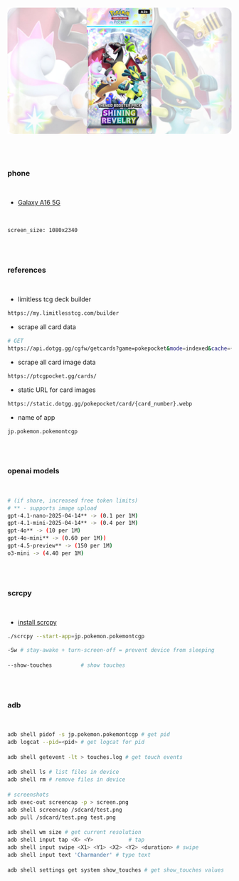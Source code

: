 <h3 align="center">
    <a href="https://tcgpocket.pokemon.com/en-us/" target="_blank">
        <img src="./images/header.png"/>
    </a>
</h3>

<br>
<br>

### phone

<br>

* [Galaxy A16 5G](https://www.telcel.com/tienda/producto/telefonos-y-smartphones/galaxy-a16-gris-128gb/71001512)

<br>

```bash
screen_size: 1080x2340
```

<br>
<br>

### references

<br>

* limitless tcg deck builder

```bash
https://my.limitlesstcg.com/builder
```

* scrape all card data

```bash
# GET
https://api.dotgg.gg/cgfw/getcards?game=pokepocket&mode=indexed&cache={cache_idx}
```

* scrape all card image data

```bash
https://ptcgpocket.gg/cards/
```

* static URL for card images

```bash
https://static.dotgg.gg/pokepocket/card/{card_number}.webp
```

* name of app

```bash
jp.pokemon.pokemontcgp
```

<br>
<br>

### openai models

<br>

```bash
# (if share, increased free token limits)
# ** - supports image upload
gpt-4.1-nano-2025-04-14** -> (0.1 per 1M)
gpt-4.1-mini-2025-04-14** -> (0.4 per 1M)
gpt-4o** -> (10 per 1M)
gpt-4o-mini** -> (0.60 per 1M))
gpt-4.5-preview** -> (150 per 1M)
o3-mini -> (4.40 per 1M)
```

<br>
<br>

### scrcpy

<br>

* [install scrcpy](https://github.com/Genymobile/scrcpy/blob/master/doc/linux.md)

```bash
./scrcpy --start-app=jp.pokemon.pokemontcgp
```

```bash
-Sw # stay-awake + turn-screen-off = prevent device from sleeping

--show-touches         # show touches
```

<br>
<br>

### adb

<br>

```bash
adb shell pidof -s jp.pokemon.pokemontcgp # get pid
adb logcat --pid=<pid> # get logcat for pid

adb shell getevent -lt > touches.log # get touch events

adb shell ls # list files in device
adb shell rm # remove files in device

# screenshots
adb exec-out screencap -p > screen.png
adb shell screencap /sdcard/test.png
adb pull /sdcard/test.png test.png

adb shell wm size # get current resolution
adb shell input tap <X> <Y>           # tap
adb shell input swipe <X1> <Y1> <X2> <Y2> <duration> # swipe
adb shell input text 'Charmander' # type text

adb shell settings get system show_touches # get show_touches values
```

<br>
<br>
